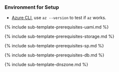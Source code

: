 ### Environment for Setup

* [Azure CLI](https://docs.microsoft.com/en-us/cli/azure), use `az --version` to test if `az` works.

{% include sub-template-prerequisites-uami.md %}

{% include sub-template-prerequisites-storage.md %}

{% include sub-template-prerequisites-sp.md %}

{% include sub-template-prerequisites-db.md %}

{% include sub-template-dnszone.md %}
